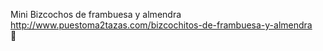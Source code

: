 Mini Bizcochos de frambuesa y almendra	http://www.puestoma2tazas.com/bizcochitos-de-frambuesa-y-almendra	
਍